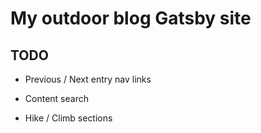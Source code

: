 # My outdoor blog Gatsby site

## TODO

- Previous / Next entry nav links

- Content search

- Hike / Climb sections
